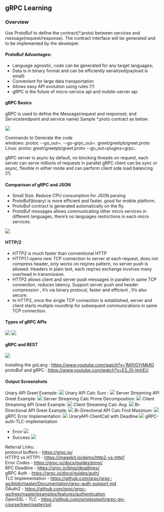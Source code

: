 ## gRPC Learning
### Overview
Use ProtoBuf to define the contract(*.proto) between services and message(request/response). The contract interface will be generated and to be implemented by the developer.

#### ProtoBuf Advantages:
- Language agnostic, code can be generated for any target languages;
- Data is in binary format and can be efficiently serialized(payload is small)
- Convenient for large data transportation
- Allows easy API evolution using rules (?)
- gRPC is the future of micro-service api and mobile-server api

#### gRPC Basics
gRPC is used to define the Message(request and response); and Service(endpoint and service name) Sample *.proto contract as below:

<img src="Screenshots\gRPC_proto_syntex.png">

Commands to Generate the code <br>
windows: protoc --go_out=. --go-grpc_out=. greet/greetpb/greet.proto <br>
Linus: protoc greet/greetpb/greet.proto --go_out=plugins=grpc:. <br>

gRPC server is async by default, no blocking threads on request, each server can serve millions of requests in parallel gRPC client can be sync or async, flexible in either mode and can perform client side load balancing (?).

#### Comparison of gRPC and JSON
- Small Size. Reduce CPU consumption for JSON parsing
- ProtoBuf(binary) is more efficient and faster, good for mobile platform.
- ProtoBuf contract is generated automatically on the fly.
- ProtoBuf messages allows communicating other micro services in different languages, there’s no languages restrictions in each micro services.

<img src="Screenshots\JSON_ProtocolBuffer.png">

#### HTTP/2
- HTTP2 is much faster than conventional HTTP<br>
- HTTP1.1 opens new TCP connection to server at each request, does not compress header, only works on req/res pattern, no server push is allowed.
Headers in plain text, each req/res exchange involves many overhead in transmission.<br>
- HTTP2 allows client and server push messages in parallel in same TCP connection, reduces latency. Support server push and header compression , it’s via binary protocol, faster and efficient , It’s also secure.<br>
- In HTTP2, once the single TCP connection is established, server and client starts multiple roundtrip for subsequent communications in same TCP connection.

#### Types of gRPC APIs
<img src="Screenshots\TypesofAPIs.png">
<img src="Screenshots\procto_apis.png">

#### gRPC and REST
<img src="Screenshots\gRPCvsREST.png">

Installing the goLang : https://www.youtube.com/watch?v=1MXIGYrMk80
protoBuf and gRPC : https://www.youtube.com/watch?v=ES_GI-lmhEU

#### Output Screenshots
Unary API Greet Example: <img src="Screenshots\UnaryAPI_greetExample.png">
Unary API Calc Sum : <img src="Screenshots\UnaryAPI_Calc_Sum.png">
Server Streaming API Greet Example: <img src="Screenshots\ServerStreamingAPI_greetExample.png">
Server Streaming Calc Prime Decomposition: <img src="Screenshots\ServerStreamingAPI_Calc_PrimeDecomposition.png">
Client Streaming API Greet Example: <img src="Screenshots\ClientStreaming_greetExample.png">
Client Streaming Calc Avg: <img src="Screenshots\ClientStreaming_Calc_Average.png">
Bi-Directional API Greet Example: <img src="Screenshots\Bi-DirectionStreaming_greetExample.png">
Bi-Directional API Calc Find Maximum: <img src="Screenshots\Bi-DirectionStreaming_Calc_FindMaximum.png">
gRPC Error Implementation: <img src="Screenshots\Error_Implementation.png">
UnaryAPI-ClientCall with Deadline <img src="Screenshots\UnaryAPI_deadline.png">
gRPC-auth-TLC-implementation <br>
- Error <img src="Screenshots\gRPC_auth_TLS_inSecure_Error.png">
- Success <img src="Screenshots\gRPC_auth_TLS_inSecure_Success.png">

Referral Links: <br>
protocol buffers - https://grpc.io/ <br>
HTTP2 vs HTTP1 - https://imagekit.io/demo/http2-vs-http1 <br>
Error Codes - https://grpc.io/docs/guides/error/ <br>
RPC Deadline - https://grpc.io/blog/deadlines/ <br>
gRPC Auth - https://grpc.io/docs/guides/auth/ <br>
TLC Implementation - https://github.com/grpc/grpc-go/blob/master/Documentation/grpc-auth-support.md <br>
OAuth2 - https://github.com/grpc/grpc-go/tree/master/examples/features/authentication <br>
OpenSSL - TLC - https://github.com/simplesteph/grpc-go-course/tree/master/ssl
